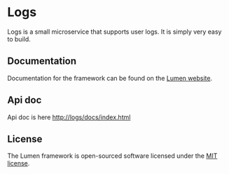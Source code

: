# Logs

Logs is a small microservice that supports user logs. It is simply very easy to build.

## Documentation

Documentation for the framework can be found on the [Lumen website](https://lumen.laravel.com/docs).

## Api doc

Api doc is here [http://logs/docs/index.html](http://logs/docs/index.html)

## License

The Lumen framework is open-sourced software licensed under the [MIT license](https://opensource.org/licenses/MIT).
